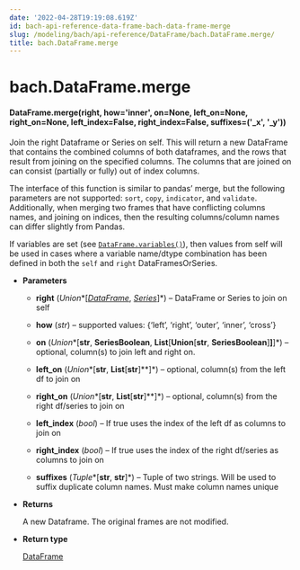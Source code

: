 ```yaml
---
date: '2022-04-28T19:19:08.619Z'
id: bach-api-reference-data-frame-bach-data-frame-merge
slug: /modeling/bach/api-reference/DataFrame/bach.DataFrame.merge/
title: bach.DataFrame.merge
---
```


# bach.DataFrame.merge


#### DataFrame.merge(right, how='inner', on=None, left_on=None, right_on=None, left_index=False, right_index=False, suffixes=('_x', '_y'))
Join the right Dataframe or Series on self. This will return a new DataFrame that contains the
combined columns of both dataframes, and the rows that result from joining on the specified columns.
The columns that are joined on can consist (partially or fully) out of index columns.

The interface of this function is similar to pandas’ merge, but the following parameters are not
supported: `sort`, `copy`, `indicator`, and `validate`.
Additionally, when merging two frames that have conflicting columns names, and joining on indices,
then the resulting columns/column names can differ slightly from Pandas.

If variables are set (see [`DataFrame.variables()`](/docs/modeling/bach/api-reference/DataFrame/bach.DataFrame.variables/#bach.DataFrame.variables)), then values from self will be used in cases
where a variable name/dtype combination has been defined in both the `self` and `right`
DataFramesOrSeries.


* **Parameters**

    
    * **right** (*Union**[*[*DataFrame*](/docs/modeling/bach/api-reference/DataFrame/bach.DataFrame/#bach.DataFrame)*, *[*Series*](/docs/modeling/bach/api-reference/Series/bach.Series/#bach.Series)*]*) – DataFrame or Series to join on self


    * **how** (*str*) – supported values: {‘left’, ‘right’, ‘outer’, ‘inner’, ‘cross’}


    * **on** (*Union**[**str**, **SeriesBoolean**, **List**[**Union**[**str**, **SeriesBoolean**]**]**]*) – optional, column(s) to join left and right on.


    * **left_on** (*Union**[**str**, **List**[**str**]**]*) – optional, column(s) from the left df to join on


    * **right_on** (*Union**[**str**, **List**[**str**]**]*) – optional, column(s) from the right df/series to join on


    * **left_index** (*bool*) – If true uses the index of the left df as columns to join on


    * **right_index** (*bool*) – If true uses the index of the right df/series as columns to join on


    * **suffixes** (*Tuple**[**str**, **str**]*) – Tuple of two strings. Will be used to suffix duplicate column names. Must make
    column names unique



* **Returns**

    A new Dataframe. The original frames are not modified.



* **Return type**

    [DataFrame](/docs/modeling/bach/api-reference/DataFrame/bach.DataFrame/#bach.DataFrame)


<!-- !! processed by numpydoc !! -->
